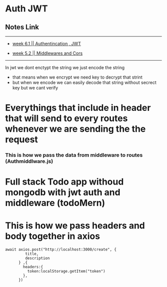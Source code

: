 # Auth JWT

## Notes Link

---

- [week 6.1 || Authentincation , JWT ](https://petal-estimate-4e9.notion.site/Authentincation-a4b43c7cc1d14535a7b5b366080095fa)

- [week 5.2 || Middlewares and Cors](https://petal-estimate-4e9.notion.site/HTTP-Deep-dive-d59b6336fa5a46daa56c21063578d400?pvs=74)

---

In jwt we dont enctypt the string we just encode the string
   - that means when we encrypt we need key to decrypt that strint
   - but when we encode we can easily decode that string without secrect key but we cant verify


# Everythings that include in header that will send to every routes whenever we are sending the the request


### This is how we pass the data from middleware to routes  (Authmiddlware.js)

# Full stack Todo app withoud mongodb with jwt auth and middleware (todoMern)

# This is how we pass headers and body together in axios 
```
await axios.post("http://localhost:3000/create", {
         title,
         description
      } ,{
        headers:{
          token:localStorage.getItem("token")
        },
      })
```